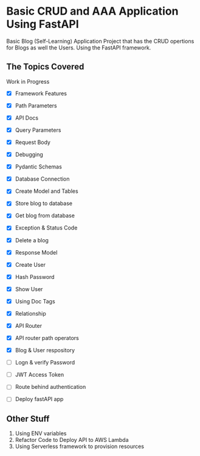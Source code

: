 # Basic CRUD and AAA Application Using FastAPI

Basic Blog (Self-Learning) Application Project that has the CRUD opertions for Blogs as well the Users. Using the FastAPI framework.

## The Topics Covered

Work in Progress

- [x] Framework Features
- [x] Path Parameters
- [x] API Docs
- [x] Query Parameters
- [x] Request Body
- [x] Debugging
- [x] Pydantic Schemas
- [x] Database Connection
- [x] Create Model and Tables
- [x] Store blog to database
- [x] Get blog from database
- [x] Exception & Status Code
- [x] Delete a blog
- [x] Response Model
- [x] Create User
- [x] Hash Password
- [x] Show User
- [x] Using Doc Tags
- [x] Relationship
- [x] API Router
- [x] API router path operators
- [x] Blog & User respository
- [ ] Logn & verify Password
- [ ] JWT Access Token
- [ ] Route behind authentication
- [ ] Deploy fastAPI app


## Other Stuff
1. Using ENV variables
2. Refactor Code to Deploy API to AWS Lambda
3. Using Serverless framework to provision resources